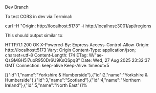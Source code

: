 Dev Branch


To test CORS in dev via Terminal:

curl -H "Origin: http://localhost:5173" -i http://localhost:3001/api/regions

This should output similar to:

HTTP/1.1 200 OK
X-Powered-By: Express
Access-Control-Allow-Origin: http://localhost:5173
Vary: Origin
Content-Type: application/json; charset=utf-8
Content-Length: 174
ETag: W/"ae-QsGMGH5l7uoR950Dr6U9KsQSpq8"
Date: Wed, 27 Aug 2025 23:32:37 GMT
Connection: keep-alive
Keep-Alive: timeout=5

[{"id":1,"name":"Yorkshire & Humberside"},{"id":2,"name":"Yorkshire & Humberside"},{"id":3,"name":"Scotland"},{"id":4,"name":"Northern Ireland"},{"id":5,"name":"North East"}]%   